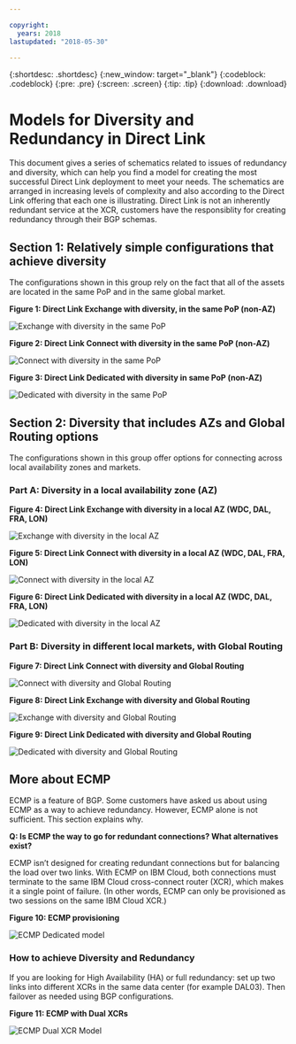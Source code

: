 ```yaml
---

copyright:
  years: 2018
lastupdated: "2018-05-30"

---
```


{:shortdesc: .shortdesc}
{:new_window: target="_blank"}
{:codeblock: .codeblock}
{:pre: .pre}
{:screen: .screen}
{:tip: .tip}
{:download: .download}

# Models for Diversity and Redundancy in Direct Link

This document gives a series of schematics related to issues of redundancy and diversity, which can help you find a model for creating the most successful Direct Link deployment to meet your needs. The schematics are arranged in increasing levels of complexity and also according to the Direct Link offering that each one is illustrating. Direct Link is not an inherently redundant service at the XCR, customers have the responsiblity for creating redundancy through their BGP schemas. 

## Section 1: Relatively simple configurations that achieve diversity

The configurations shown in this group rely on the fact that all of the assets are located in the same PoP and in the same global market.

**Figure 1: Direct Link Exchange with diversity, in the same PoP (non-AZ)**

![Exchange with diversity in the same PoP](/images/exchange-diversity-same-pop.png)

**Figure 2: Direct Link Connect with diversity in the same PoP (non-AZ)**

![Connect with diversity in the same PoP](/images/connect-diversity-same-pop.png)

**Figure 3: Direct Link Dedicated with diversity in same PoP (non-AZ)**

![Dedicated with diversity in the same PoP](/images/dedicated-diversity-same-pop.png)

## Section 2: Diversity that includes AZs and Global Routing options

The configurations shown in this group offer options for connecting across local availability zones and markets.

### Part A: Diversity in a local availability zone (AZ)

**Figure 4: Direct Link Exchange with diversity in a local AZ (WDC, DAL, FRA, LON)**

![Exchange with diversity in the local AZ](/images/exchange-diversity-local-az.png)

**Figure 5: Direct Link Connect with diversity in a local AZ (WDC, DAL, FRA, LON)**

![Connect with diversity in the local AZ](/images/connect-diversity-local-az.png)

**Figure 6: Direct Link Dedicated with diversity in a local AZ (WDC, DAL, FRA, LON)**

![Dedicated with diversity in the local AZ](/images/dedicated-diversity-local-az.png)

### Part B: Diversity in different local markets, with Global Routing

**Figure 7: Direct Link Connect with diversity and Global Routing**

![Connect with diversity and Global Routing](/images/connect-diversity-global.png)

**Figure 8: Direct Link Exchange with diversity and Global Routing**

![Exchange with diversity and Global Routing](/images/exchange-diversity-global.png)

**Figure 9: Direct Link Dedicated with diversity and Global Routing**

![Dedicated with diversity and Global Routing](/images/dedicated-diversity-global.png)

## More about ECMP

ECMP is a feature of BGP. Some customers have asked us about using ECMP as a way to achieve redundancy. However, ECMP alone is not sufficient. This section explains why.

**Q: Is ECMP the way to go for redundant connections? What alternatives exist?**

ECMP isn’t designed for creating redundant connections but for balancing the load over two links. With ECMP on IBM Cloud, both connections must terminate to the same IBM Cloud cross-connect router (XCR), which makes it a single point of failure. (In other words, ECMP can only be provisioned as two sessions on the same IBM Cloud XCR.)

**Figure 10: ECMP provisioning**

![ECMP Dedicated model](/images/ecmp-without-diversity.png)

### How to achieve Diversity and Redundancy

If you are looking for High Availability (HA) or full redundancy: set up two links into different XCRs in the same data center (for example DAL03). Then failover as needed using BGP configurations.

**Figure 11: ECMP with Dual XCRs**

![ECMP Dual XCR Model](/images/ecmp-with-diversity.png)
